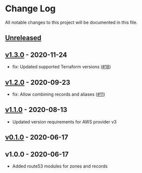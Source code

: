 # Change Log

All notable changes to this project will be documented in this file.

<a name="unreleased"></a>
## [Unreleased]



<a name="v1.3.0"></a>
## [v1.3.0] - 2020-11-24

- fix: Updated supported Terraform versions ([#18](https://github.com/terraform-aws-modules/terraform-aws-route53/issues/18))


<a name="v1.2.0"></a>
## [v1.2.0] - 2020-09-23

- fix: Allow combining records and aliases ([#11](https://github.com/terraform-aws-modules/terraform-aws-route53/issues/11))


<a name="v1.1.0"></a>
## [v1.1.0] - 2020-08-13

- Updated version requirements for AWS provider v3


<a name="v0.1.0"></a>
## [v0.1.0] - 2020-06-17



<a name="v1.0.0"></a>
## v1.0.0 - 2020-06-17

- Added route53 modules for zones and records


[Unreleased]: https://github.com/terraform-aws-modules/terraform-aws-route53/compare/v1.3.0...HEAD
[v1.3.0]: https://github.com/terraform-aws-modules/terraform-aws-route53/compare/v1.2.0...v1.3.0
[v1.2.0]: https://github.com/terraform-aws-modules/terraform-aws-route53/compare/v1.1.0...v1.2.0
[v1.1.0]: https://github.com/terraform-aws-modules/terraform-aws-route53/compare/v0.1.0...v1.1.0
[v0.1.0]: https://github.com/terraform-aws-modules/terraform-aws-route53/compare/v1.0.0...v0.1.0
